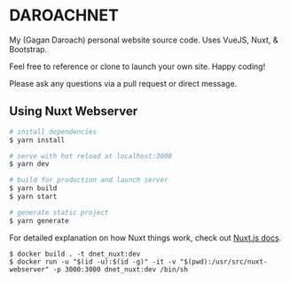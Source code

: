 # DAROACHNET

My (Gagan Daroach) personal website source code. Uses VueJS, Nuxt, & Bootstrap.

Feel free to reference or clone to launch your own site. Happy coding!

Please ask any questions via a pull request or direct message.

## Using Nuxt Webserver

```bash
# install dependencies
$ yarn install

# serve with hot reload at localhost:3000
$ yarn dev

# build for production and launch server
$ yarn build
$ yarn start

# generate static project
$ yarn generate
```

For detailed explanation on how Nuxt things work, check out [Nuxt.js docs](https://nuxtjs.org).

```
$ docker build . -t dnet_nuxt:dev
$ docker run -u "$(id -u):$(id -g)" -it -v "$(pwd):/usr/src/nuxt-webserver" -p 3000:3000 dnet_nuxt:dev /bin/sh
```